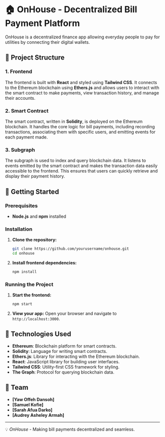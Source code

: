 # 🏠 OnHouse - Decentralized Bill Payment Platform

OnHouse is a decentralized finance app allowing everyday people to pay for utilities by connecting their digital wallets.

## 📂 Project Structure

### 1. Frontend
The frontend is built with **React** and styled using **Tailwind CSS**. It connects to the Ethereum blockchain using **Ethers.js** and allows users to interact with the smart contract to make payments, view transaction history, and manage their accounts.

### 2. Smart Contract
The smart contract, written in **Solidity**, is deployed on the Ethereum blockchain. It handles the core logic for bill payments, including recording transactions, associating them with specific users, and emitting events for each payment made.

### 3. Subgraph
The subgraph is used to index and query blockchain data. It listens to events emitted by the smart contract and makes the transaction data easily accessible to the frontend. This ensures that users can quickly retrieve and display their payment history.

## 🚀 Getting Started

### Prerequisites
- **Node.js** and **npm** installed

### Installation

1. **Clone the repository:**

    ```bash
    git clone https://github.com/yourusername/onhouse.git
    cd onhouse
    ```

2. **Install frontend dependencies:**

    ```bash
    npm install
    ```

### Running the Project

1. **Start the frontend:**

    ```bash
    npm start
    ```

2. **View your app:**
    Open your browser and navigate to `http://localhost:3000`.

## 🔧 Technologies Used

- **Ethereum**: Blockchain platform for smart contracts.
- **Solidity**: Language for writing smart contracts.
- **Ethers.js**: Library for interacting with the Ethereum blockchain.
- **React**: JavaScript library for building user interfaces.
- **Tailwind CSS**: Utility-first CSS framework for styling.
- **The Graph**: Protocol for querying blockchain data.

## 👥 Team

- **[Yaw Offeh Dansoh]**
- **[Samuel Kofie]**
- **[Sarah Afua Darko]**
- **[Audrey Asheley Armah]**


---

💡 *OnHouse* - Making bill payments decentralized and seamless.
